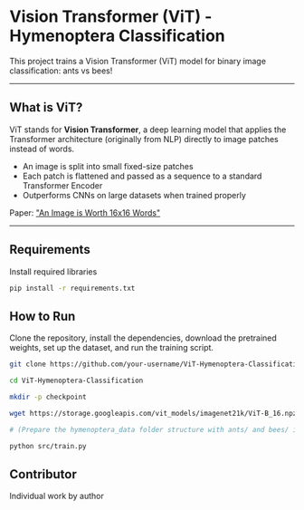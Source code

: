 # Vision Transformer (ViT) - Hymenoptera Classification

This project trains a Vision Transformer (ViT) model for binary image classification: ants vs bees!

---

## What is ViT?

ViT stands for **Vision Transformer**, a deep learning model that applies the Transformer architecture (originally from NLP) directly to image patches instead of words.
- An image is split into small fixed-size patches
- Each patch is flattened and passed as a sequence to a standard Transformer Encoder
- Outperforms CNNs on large datasets when trained properly

Paper: ["An Image is Worth 16x16 Words"](https://arxiv.org/abs/2010.11929)

---

## Requirements
Install required libraries 

```bash
pip install -r requirements.txt
```

## How to Run

Clone the repository, install the dependencies, download the pretrained weights, set up the dataset, and run the training script.

```bash
git clone https://github.com/your-username/ViT-Hymenoptera-Classification.git

cd ViT-Hymenoptera-Classification

mkdir -p checkpoint

wget https://storage.googleapis.com/vit_models/imagenet21k/ViT-B_16.npz -P checkpoint/

# (Prepare the hymenoptera_data folder structure with ants/ and bees/ inside train/ and val/ folders)

python src/train.py

```

## Contributor

Individual work by author

